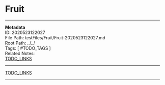# Fruit  
---
**Metadata**  
ID: 2020523122027  
File Path: testFiles/Fruit/Fruit-2020523122027.md  
Root Path: ../../  
Tags: [ #TODO_TAGS ]  
Related Notes:  
[TODO_LINKS](.)  

---
 
[TODO_LINKS](../)  

---

[TODO_REFERENCE]: . (TODO_REFERENCE_INFO)
